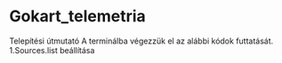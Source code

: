 # Gokart_telemetria
Telepítési  útmutató
A terminálba végezzük el az alábbi kódok futtatását.
  1.Sources.list beállítása
  
